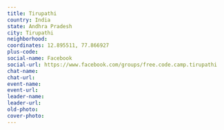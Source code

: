```yaml
---
title: Tirupathi
country: India
state: Andhra Pradesh
city: Tirupathi
neighborhood: 
coordinates: 12.895511, 77.866927
plus-code:
social-name: Facebook
social-url: https://www.facebook.com/groups/free.code.camp.tirupathi
chat-name:
chat-url:
event-name:
event-url:
leader-name:
leader-url:
old-photo: 
cover-photo:
---
```

